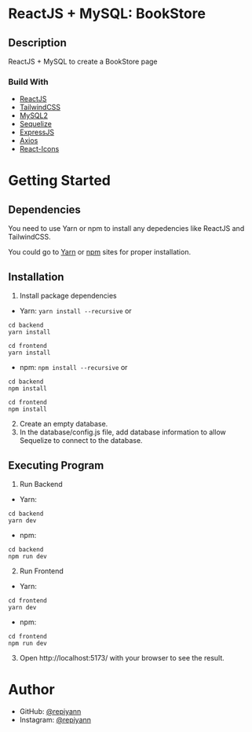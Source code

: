 # ReactJS + MySQL: BookStore

## Description

ReactJS + MySQL to create a BookStore page

### Build With

- [ReactJS](https://react.dev/)
- [TailwindCSS](https://tailwindcss.com/)
- [MySQL2](https://www.npmjs.com/package/mysql2)
- [Sequelize](https://fontawesome.com/)
- [ExpressJS](https://sequelize.org/)
- [Axios](https://axios-http.com/docs/intro)
- [React-Icons](https://www.npmjs.com/package/react-icons)

# Getting Started

## Dependencies

You need to use Yarn or npm to install any depedencies like ReactJS and TailwindCSS.

You could go to [Yarn](https://yarnpkg.com/) or [npm](https://www.npmjs.com/) sites for proper installation.

## Installation

1. Install package dependencies

- Yarn: `yarn install --recursive` or

```
cd backend
yarn install
```

```
cd frontend
yarn install
```

- npm: `npm install --recursive` or

```
cd backend
npm install
```

```
cd frontend
npm install
```

2. Create an empty database.
3. In the database/config.js file, add database information to allow Sequelize to connect to the database.

## Executing Program

1. Run Backend

- Yarn:

```
cd backend
yarn dev
```

- npm:

```
cd backend
npm run dev
```

2. Run Frontend

- Yarn:

```
cd frontend
yarn dev
```

- npm:

```
cd frontend
npm run dev
```

3. Open http://localhost:5173/ with your browser to see the result.

# Author

- GitHub: [@repiyann](https://github.com/repiyann)
- Instagram: [@repiyann](https://instagram.com/repiyann)
